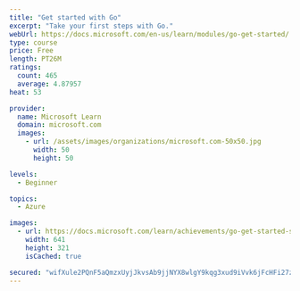 ```yaml
---
title: "Get started with Go"
excerpt: "Take your first steps with Go."
webUrl: https://docs.microsoft.com/en-us/learn/modules/go-get-started/
type: course
price: Free
length: PT26M
ratings:
  count: 465
  average: 4.87957
heat: 53

provider:
  name: Microsoft Learn
  domain: microsoft.com
  images:
    - url: /assets/images/organizations/microsoft.com-50x50.jpg
      width: 50
      height: 50

levels:
  - Beginner

topics:
  - Azure

images:
  - url: https://docs.microsoft.com/learn/achievements/go-get-started-social.png
    width: 641
    height: 321
    isCached: true

secured: "wifXule2PQnF5aQmzxUyjJkvsAb9jjNYX8wlgY9kqg3xud9iVvk6jFcHFi27znWLQ/N8aEoaUJ3jPvkQtOgDwfHUiCpnEwxiGE6/AuVH0omGFLMPlj1ZV5OSAzKB/VGE2e2pHv/oQjpE4ChyLzhVhwduWVkdvuZdLMAd9zhCL7P70FWJX2Ldt5azZPebym9P8PutU0r4XKEBlMoMm1Ntj/Bi0I6xwL4eB1I3kEq4OBsCNQkK0YBUnQvhxIHFtk3zY2UhAMZReT5/hb1gI1piAgdOm9FNxcDioXS1eHurIBXBUInW9hLZGddm7XczXYG3vQf7Qi4qP1xjojpYP7xr73g7zDuLCKkXQ8uCWjMVMP0vwceeXu+Tg4RswaYAb0b5Ris7BqkhNfIG5ssjtQXnknZYfXNz/793A1tUAZapRV0=;NZpbRSLn0tY4HAuJEr661A=="
---
```


